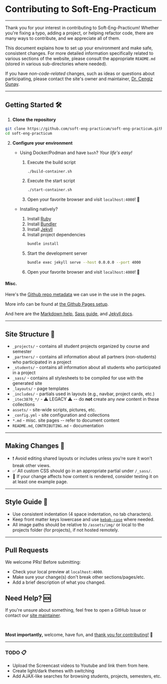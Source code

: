 # Contributing to Soft-Eng-Practicum

---

Thank you for your interest in contributing to Soft-Eng-Practicum!
Whether you're fixing a typo, adding a project, or helping refactor code,
there are many ways to contribute, and we appreciate all of them.

This document explains how to set up your environment and make safe,
consistent changes. For more detailed information specifically related to
various sections of the website, please consult the appropriate `README.md`
(stored in various sub-directories where needed).

If you have *non-code-related* changes, such as ideas or questions about
participating, please contact the site's owner and maintainer,
[Dr. Cengiz Gunay][Contact].

[Contact]: mailto:cgunay@ggc.edu?subject=Soft%20Eng%20Practicum%20Website%20Inquiry

---

## Getting Started 🛠️

1. **Clone the repository**

```bash
git clone https://github.com/soft-eng-practicum/soft-eng-practicum.github.io && \
cd soft-eng-practicum
```

2. **Configure your environment**
    * Using Docker/Podman and have `bash`? *Your life's easy!*  

        1. Execute the build script  
            ```bash
            ./build-container.sh
            ```
        2. Execute the start script  
            ```bash
            ./start-container.sh
            ```
        3. Open your favorite browser and visit `localhost:4000`! 🎉

    * Installing natively?  

        1. Install [Ruby](https://www.ruby-lang.org/en/documentation/installation/)
        2. Install [Bundler](https://bundler.io/docs.html)
        3. Install [Jekyll](https://jekyllrb.com/docs/installation/)
        4. Install project dependencies  
            ```bash
            bundle install
            ```
        5. Start the development server  
            ```bash
            bundle exec jekyll serve --host 0.0.0.0 --port 4000
            ```
        6. Open your favorite browser and visit `localhost:4000`! 🎉

#### Misc.

Here's the [Github repo
metadata](https://help.github.com/articles/repository-metadata-on-github-pages/)
we can use in the use in the pages.

More info can be found at [the Github Pages setup](https://help.github.com/articles/setting-up-your-github-pages-site-locally-with-jekyll/).

And here are the [Markdown help](https://daringfireball.net/projects/markdown/syntax), [Sass guide](http://sass-lang.com/guide), and [Jekyll docs](https://jekyllrb.com/docs/usage/).

---

## Site Structure 🧱

- `_projects/` - contains all student projects organized by course and semester
- `_partners/` - contains all information about all partners (non-students) who participated in a project
- `_students/` - contains all information about all students who participated in a project
- `_sass/` - contains all stylesheets to be compiled for use with the generated site
- `_layouts/` - page templates
- `_includes/` - partials used in layouts (e.g., navbar, project cards, etc.)
- `_itec3870_*/` - ⚠️ LEGACY ⚠️ -- do **not** create any *new* content in these collections
- `assets/` - site-wide scripts, pictures, etc.
- `_config.yml` - site configuration and collections
- `*.md` - misc. site pages -- refer to document content
- `README.md`, `CONTRIBUTING.md` - documentation

---

## Making Changes 🧪

- ❗ Avoid editing shared layouts or includes unless you're sure it won't break other views.
- ✅ All custom CSS should go in an appropriate partial under `/_sass/`.
- 📝 If your change affects how content is rendered, consider testing it on at least one example page.

---

## Style Guide 💅

- Use consistent indentation (4 space indentation, no tab characters).
- Keep front matter keys lowercase and use [`kebab-case`](https://developer.mozilla.org/en-US/docs/Glossary/Kebab_case) where needed.
- All image paths should be relative to `/assets/img/` or local to the projects folder (for projects), if not hosted remotely.

---

## Pull Requests

We welcome PRs! Before submitting:

- Check your local preview at `localhost:4000`.
- Make sure your change(s) don't break other sections/pages/etc.
- Add a brief description of what you changed.

## Need Help? 🆘

If you're unsure about something, feel free to open a GitHub Issue or contact our [site maintainer][Contact].

<br>

**Most importantly,** welcome, have fun, and <u>thank you for contributing!</u> 🚀

---

### TODO 📋

* Upload the Screencast videos to Youtube and link them from here.
* Create light/dark themes with switching
* Add AJAX-like searches for browsing students, projects, semesters, etc.
